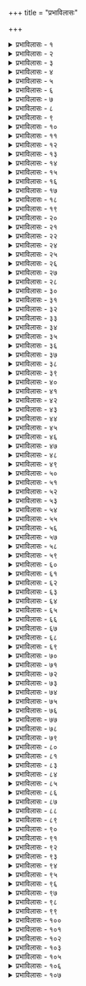 +++
title = "प्रभाविलासः"

+++


<details><summary>प्रभाविलासः - १</summary>

तत इत्यादि । अभिनिवेशः ; प्राप्तैश्वर्यभङ्गभीतिः । हृष्यन्तीति ।

सप्तसु व्यसनेषु ;

स्त्रीद्यूतमृगयामद्य वाक्पारुष्योग्रदण्डताः ।

अनुपायव्ययश्चेति राज्ञां व्यसनसप्तकम् ॥  
इत्युक्तलक्षणेषु । नानेति ; आर्जनरक्षणादिषु । तदुक्तम्-

" अर्थस्य साधने सिद्धावुत्कर्षे रक्षणे व्यये ।

नाशोपभोग आयासस्त्रासश्चिन्ता भ्रमो नृणाम् । 

स्तेयं हिंसानृतं दम्भः कामक्रोधौ स्मयो मदः । 

खेदो वैरमविश्वास एतानि व्यसनानि च । 

एते पञ्चदशानर्था अर्थमूला मता नृणाम् । 

तस्मादनर्थमर्थाख्यं श्रेयोऽर्थी दूरतस्त्यजेत् ॥ "

इति । एकदृक्; एकत्र दत्तदृष्टिः । एकनेत्र इति च व्यज्यते ॥ १ ॥
</details>

<details><summary>प्रभाविलासः - २</summary>

अवसादेति । अवसादः विपत्तिः । चरमसंभवः; कनीयान् ॥ २ ॥
</details>

<details><summary>प्रभाविलासः - ३</summary>

सांपरायिकम् ; व्यसनम् । आस्माकस्य ; अस्मत्संबन्धिनः ।

धारणाया इति । तल्लक्षणमाह शौनकः -

" शुभे ह्येकत्र विषये चेतसो यत्तु धारणम् । निश्चलत्वाच्च सा सद्भिर्धारणेत्यभिधीयते ॥”;

इति । सैव धारणा निरन्तरस्मृतिसंतानात्मिका योग उच्यते, " पौनःपुन्येन तत्रैव विषये सैव धारणा । ध्यानाख्यां लभते राजन् " इति स्मरणात् ।  
योगो ध्यानमिति पर्यायः । विजिग्ये यैरिति । यैः कामादिभिः कर्तृभिः स्वविजिताभिः स्त्रीभिः साधनभूताभिः इदं जगत्त्रयं विजिग्ये जितं, त एव सुभटाः स्त्रीभिर्विजिगीषिताः । अत्र “ इन्द्रियाणि पुरा जित्वा जितं त्रिभुवनं त्वया " इति मन्दोदरीवचनं व्यञ्जितम् ॥ ३ ॥
</details>

<details><summary>प्रभाविलासः - ४</summary>

अलीकवादिनम् ; असत्यवादिनम् । परपुरुषः; सर्वेश्वर इति व्यज्यते । अस्मद्वेहिनी ; मम भार्या । तितिक्षया क्षान्त्या । आत्म-  
विद्यया; आत्मज्ञानेन । दुरवधरम् ; दुर्निर्धरम् । उत्पश्यामि ; उत्प्रेक्षे ।  
कोशगृहात् ; धनगृहात् । मुमुक्षा; मोक्षेच्छा । दुरन्वयम् ; दुरित्युप-  
सर्गान्वयम् । सुसंगता; सु इत्युपसर्गसंगता । जीवितेश्वरी ; प्राणेश्वरी ।  
गृध्रा इति । प्रासः ; कुन्तः ॥ ४ ॥
</details>

<details><summary>प्रभाविलासः - ५</summary>

निवृत्तीति । पर्येति; परिक्रामति । प्रणिधी चरौ ॥ ५ ॥
</details>

<details><summary>प्रभाविलासः - ६</summary>

.  
श्वेतवायसो महोत्पात इति शाकुनाः । स्वलक्षणम् ; स्वरूपम् । छत्रैरिति । संवर्तः ; प्रलयः । उदन्वान्; समुद्रः ॥ ६ ॥
</details>

<details><summary>प्रभाविलासः - ७</summary>

सभयेति । उत्पातदर्शन विनाशस्मरणाभ्यां भयविषादौ । अमुष्मिन्निति । अमोहमविवेकं वेति ; " अरावणमरामं वा " इति समाधिः ॥ ७ ॥
</details>

<details><summary>प्रभाविलासः - ८</summary>

अयःशङ्कवः ; कालायसशल्यानि ।

मिश्रविष्कम्भः  
अथगर्भसंधेर्नवममङ्गमसंरब्धवचनात्मकमधिवलं निरूपयति

धन्याः खल्वित्यादि । तदुक्तम् ..." त्रोटकस्यान्यथाभावं ब्रुवतेऽधिवलं  
बुधाः " इति । अद्य खल्विति । औपवस्तम् ; उपवासः । अत्रोपवासेनास्पृश्य तोपगूहनप्रतीतेः मीलनं नामालंकारो व्यज्यते, " मीलनं वस्तुना यत्र वस्त्वन्तरनिगूहनम् " इति लक्षणात् । लास्येति । शृङ्गाररसोद्दीपननृत्तगीतादिसमाधिना स्तुतेर्भगवद्गुणानुभवविपरीतं कलयसीत्युक्तम् ॥ ८ ॥
</details>

<details><summary>प्रभाविलासः - ९</summary>

प्रत्यूढेति । प्रत्यूढोत्सेकाः ; निरस्तगर्वाः । अत एव नम्राः, ते ते प्रतिभटाश्च तेषां मकुटयः किरीटानि, तान्येव पादपीठी, तया सनाथं सहितम् । दुर्दान्ताः ; मत्ताः । रदनाः दन्ताः । प्रथमदुहितरम् ; प्रथमोत्पन्नाम् । लोकालोकः ; चक्रवालः । उपरोधः ; प्रतिबन्धः ॥ ९ ॥
</details>

<details><summary>प्रभाविलासः - १०</summary>

चलेति । घुरुघुरवः; सूक्ष्मघण्टाः । चण्डातकम् ; अर्धोरुकम् ॥ १० ॥
</details>

<details><summary>प्रभाविलासः - ११</summary>

टीका नास्ति  
असंस्तुताः ; अपरिचिताः । दीयन्तामिति । संधेः प्रत्यावृत्ति परिहाराय सत्यगिगमित्युक्तम् । वाक्सत्यतामात्रव्यावृत्तये अतुच्छमनसामित्युक्तिः । उभयत्र हेतुमाह अतुच्छात्मनामिति ॥ ११ ॥
</details>

<details><summary>प्रभाविलासः - १२</summary>

पारणा ; तृप्तिः । भ्रूभङ्गेष्विति । पृथग्विधेषु विकृतेषु । आयतन्ते ; अधीना भवन्ति ॥ १२ ॥
</details>

<details><summary>प्रभाविलासः - १३</summary>

क्रकचैरिति । अत्र दुर्योधनसमाधिः ॥ १३ ॥
</details>

<details><summary>प्रभाविलासः - १४</summary>

नाहमिति । विभूतिः; ऐश्वर्यम् ॥ १४ ॥
</details>

<details><summary>प्रभाविलासः - १५</summary>

निष्कामेति । जाडयस्तम्भयोरवस्थाभेदेन भेदः, 

“हर्षाद्रागाद्भयाद् दुःखाद् द्वेषादेर्विस्मयाद्रुषः । 

विक्षेपाच्च भवेत् स्तम्भोऽनुभावाज्जाड्यमुच्यते ॥”

इत्युक्तत्वात् ॥ १५ ॥
</details>

<details><summary>प्रभाविलासः - १६</summary>

दन्तानिति ; रावणसमाधिः ।दन्तान् कटकटाय्य च " इति .  
युक्तम् । व्यङ्गीकृत्येति; आञ्जनेयसमाधिः । धिगिति । करण्डम् ; दन्तादिनिर्मितं कर्पूरपूरकं वस्तु । कुटी ; क्षुद्रग्रहम् । उपसृष्टम् ; स्पृष्टम् । धिग्वादः ; धिगिति वचनम् ॥ १६ ॥
</details>

<details><summary>प्रभाविलासः - १७</summary>

गतजलेति । बहुलतरव्यसनाभिभवात्पूर्वमेव मोचनीयः पुरुषः । अतिक्रान्तकाले त्वयमारम्भो निरर्थक इत्याशयेनाह गतजलेति । अनभिसंहितकर्मादिना मनसो नैर्मल्येऽपि कर्मशक्तिमहिम्ना पुनर्दुरितधूसरितमेव मनो भवेदित्याशयेनाह गजयूथपेति । अनादिभोगवासनावशेन भोगनिवृत्तौ रुचिरप्यसंभावितेत्याशयेनाह – गगनतलेति । चिरं विविधविषयगुणाकृष्टचेतसः सर्वव्यावृत्त्यैकत्र नियमनं हासास्पदमित्याह – गणिकेति । कथं भविताः भोगमोक्षपरिभ्रष्टः स्यादित्यर्थः ॥ १७ ॥
</details>

<details><summary>प्रभाविलासः - १८</summary>

मोघेति । त्रिलोक्या वेला ; वर्णाश्रमादिमर्यादा, तस्या भेदे भङ्गे स्वरसरसिकः । विभ्रमः अन्यथाख्यातिः । ब्रह्मस्तम्बे चतुर्मुखे प्रसृतानांनारायणोपदिष्टानाम्, यो ब्रह्माणं विदधाति पूर्वं यो वै वेदांश्चप्रहिणोति तस्मै ” इतिश्रुतेः।निगमस्तोमानां वेदजालानामेव शाखानां विभङ्गक्रीडायां चण्डः  ॥ १८ ॥
</details>

<details><summary>प्रभाविलासः - १९</summary>

पुरेति । निराकृतं स्वपरयोः योधप्रतिरोधयोः भेदनिर्धारणं भेदनिर्णयः यत्र तत्र । रणे; युद्धे । शूर्पणखापतिहनने रावणसमाधिः । रदनयन्त्रितः ; दन्तखादितः । अपर्वणि; अपूर्णमासे । सुपर्वणां देवानाम्, अधिपतेः इन्द्रस्य । समक्षम् सोऽप्यकिंचित्कर इति भावः । अरुंतुदेति ग्रसनविशेषणम् । एवं च योजना द्रष्टव्या पुरा किल कृतयुगे निराकृतं स्वपरयोः इन्द्राहल्ययोः भेदनिर्धारणं यस्मिन् । अनेन सुखपारवश्योक्तिः । रणे संभोगे, " त्यजति युगलचिन्तामङ्गयोरन्तरात्मा” इत्युक्तत्वात् । मयेति सुपर्वणामधिपतेः समक्षमिति च मामुपास्स्व इत्यादिना तत्त्वज्ञानितया प्रसिद्धस्य शतक्रतोरनिष्टोदर्के पारदार्यकर्मणि प्रवृत्तेर्मोहकार्यतया मोहस्य प्राधान्येनेन्द्रस्य साक्षितया निर्देशः । चन्द्रमा  
इति मुखचन्द्रो लक्ष्यते तत्राप्यधरमेवौचित्यात् । अपर्वणीति ऋत्वादिविशेषानादरेण कालमात्रमुच्यते । मुनिवेषधारिणेन्द्रेणाहल्यां प्रति " ऋतुकालं प्रतीक्षन्ते नार्थिनः सुसमाहिते " इत्यभिधानात् । अरुंतुदेति गाढपीडनं लक्षितम् ॥ १९ ॥
</details>

<details><summary>प्रभाविलासः - २०</summary>

जरद्गवादीति । अत्र पूर्वयोजनायां मोहेन चन्द्रग्रहणस्याप्रामाणिकतयातिशयोक्त्यादावनन्तर्भावात् जरद्गवादिवाक्यवदनर्थकत्वम् । योजनायां शृङ्गारप्रधानत्वात् तन्निमज्जनं चेति विवेकः । जरद्भवपदेन

“जरद्गवः कम्बलपादुकाभ्यां द्वारि स्थितो गायति मद्रकाणि । 

तं ब्राह्मणी पृच्छति पुत्रकामा राजन् रुमायां लशुनस्य कोऽर्घः ॥ "

इति श्लोक उपात्तः । आदिपदेन “शङ्खः कदल्यां कदली च भेर्या भेर्यो महच्चाविरभूद्विमानम् " इति ग्राह्यम् । प्रजापतिपरिभुक्तपूर्वेति ;  
इदमत्र स्मारितम् -

“सृष्ट्वा पितृनुत्ससर्ज तनुं तामपि स प्रभुः ।

सा चोत्सृष्टाभवत्संध्या दिननक्तान्तरस्थिता ॥”

इति । क्षीयन्त इति । उत्तंसिताः; शिरोऽवतंसीकृताः । ब्रह्म वेदमातृकाः । कुलायः ; नीडः । प्रत्युद्व्रजत्पोतकाः ;

प्रत्युद्गच्छदर्भकाः ॥ २० ॥
</details>

<details><summary>प्रभाविलासः - २१</summary>

कादम्बन्तीति । कादम्बः कलहंसः । कादम्बा इवाचरन्ति । स्त्यानाः ; संहताः । स्त्यै ष्टयै शब्दसंघातयोः " इति धातुः । अत्र प्रत्ययद्योत्योपमाभेदः ॥ २१ ॥
</details>

<details><summary>प्रभाविलासः - २२</summary>

वश्यमिति । षड़िधम्; मौलादि । तदुक्तं सोमेश्वरेण -

“मौलं भृत्यं तथा मैत्रं तार्णमाटविकं बलम् ।

आमित्रमपरं षष्ठं सप्तमं नोपलभ्यते ॥ "

इति । शृङ्गारदेवः कामः । तदुक्तम् " शृङ्गारदेवतामाहुरपरे मकरध्वजम् " इति ॥ २२ ॥
</details>

<details><summary>प्रभाविलासः - २४</summary>

॥ २३ ॥  
अथ विवेकादीनां मोहादीनां च युद्धस्य साक्षादभिनेतुमनर्हतया तत् कथारूपेण कथयितुं नारदतुम्बुरुसंवादं प्रस्तोति सखे सुप्रभात मित्यादिना । तदुक्तं सरस्वतीविलासे-

“विरसोऽनुचितश्चेति सूच्यःस्याद्वस्तु विस्तरः”

इति । विरसो नाम प्रधानरसपोषको विभावशून्यःकथासंघटनमात्रप्रयोजनो विष्कम्भादिरुच्यते । अनुचितो नाम रङ्गप्रयोगानर्हयुद्धवधबन्धादिकमुच्यते । तथा चोक्तम्

“युद्धाध्ववधबन्धांश्च राज्यदेशादिविप्लवान् ।

 संरोधं सुरतं स्नानं भोजनं चानुलेपनम् । 

अम्बरग्रहणादीनि प्रत्यक्षाणि न निर्दिशेत् । 

एतान्युद्वेगकारित्वात्प्रयोगानुचितानि यत् ॥ "  
इति । इदमिति । क्षमाभृति; गिरौ पुरुषे च । तमः अन्धकारम्, अज्ञानं च । त्रयीमयमिति ; " वेदैरशून्य स्त्रिभिरेति सूर्यः सैषा त्रय्येव विद्या तपति" इति श्रुतिरभिप्रेता ॥ २४ ॥
</details>

<details><summary>प्रभाविलासः - २५</summary>

प्राचीनेति । उदीरिता; उत्थिता । पर्यायः प्रकारः । " पर्यायः क्रम निर्माणप्रकारावसरेष्वपि । एकार्थवाचिशब्दे च " इति निघण्टुः ।  
व्योमैवारण्यं तत्र तमालवीथीवत् मलिनाम् । तमीम्; अन्धकारम् । उन्मूलयन्तः ; नाशयन्तः ॥ २५ ॥
</details>

<details><summary>प्रभाविलासः - २६</summary>

दिवीति । दृष्टिरोधे ; दर्शननिरोधे, ज्ञाननिरोधे च । मुकुलितनिखिलाशामण्डलम् ; अप्रकाशितसकलदिङ्मण्डलम् ; अन्यत्र निखिले निरस्तखिले परिपूर्णे ईश्वरे मुकुलिताभिलाषमण्डलम् । तमिस्राकश्मलम् ; कश्मलसदृशतमिस्रां तमिस्रासदृशकश्मलं च । करौघैः ; किरणौघैः, तेजोविशेषैश्च । अंशुमाली; सूर्यः, ज्ञानी च । मलिनम् ; नीलं, पापं च ॥ २६ ॥
</details>

<details><summary>प्रभाविलासः - २७</summary>

अनोकहः ; वृक्षः । द्वेधेति । आसीदतोः ; प्राप्तवतोः । वैलक्षण्यस्य भेदस्य निरूपणमेव प्रहरणं यस्य स तथोक्तः । प्रमैव कङ्कटं कवचं यस्य सः ॥ २७ ॥
</details>

<details><summary>प्रभाविलासः - २८</summary>

विद्येति । विद्याभेदाः; दहरवैश्वानरादयः । व्यक्तोल्लासेन स्फुटमनः प्रसादेन द्विजपरिबृढेन व्यासेन व्याप्ताभिः विस्तृताभिः व्यस्ताभिः । यथोक्तम्——

" ततोऽत्र मत्सुतो व्यासस्त्वष्टाविंशतिमे युगे ।

वेदमेकं चतुष्पादं चतुर्धा व्यभजद्विभुः ॥ "

इति । अन्यत्र द्विजपरिवृढैः पक्षिश्रेष्ठैः व्याप्तानि शाखाशतानि येषां ते प्रतिभयं भीतिं जयतीति तथोक्तः, तस्य ॥ २८ ॥
</details>

<details><summary>प्रभाविलासः - ३०</summary>

॥ २९ ॥  
पणवेति । पणवादयो वाद्यभेदाः ॥ ३० ॥
</details>

<details><summary>प्रभाविलासः - ३१</summary>

नीरन्ध्रमिति । शताङ्गैः; रथैः । जाघट्यन्ते ; घटिताः क्रियन्ते ।कल्पः ; प्रलयः । घोटकानाम् ; तुरगाणाम् । रटितानि शब्दाः । त्रुट्यतीव; स्फुटतीव । पत्तयः ; भटाः । प्रतिगतिषु ; अभिमुखगमनेषु ।

 प्रत्युड्डीयन्ते ; प्रत्युत्थिता भवन्ति ॥ ३१ ॥
</details>

<details><summary>प्रभाविलासः - ३२</summary>

सूचिभेद्येति । सूचिभेद्यतिमिरोपलम्भने सान्द्रतमः प्रापके ।

। ; मेघमेदुरे; मेघवत् मेदुरे । रणखलापवाहिनी; रणे खलानपवाहयति नाशयतीति तथा । वाहिनी ; सेना । कलकलं यथा तथा श्रूयते । यद्वा कलकलं कर्तृ श्रूयते । वाहिनी महीयसीति वाक्यभेदेन योजना ॥ ३२ ॥
</details>

<details><summary>प्रभाविलासः - ३३</summary>

क्षतजेति । क्षतजं रुधिरमेव मधु मद्यम् । उत्तम्भिताभ्रैः उत्क्षिप्तमेघैः ध्वजपटैः पुनरुक्ता स्वर्धुनी आकाशगङ्गा यैस्तैः । अनीकैः; सैन्यैः । पलभुजः; मांसभुजः राक्षसाः । जायन्नन्दथूनाम् ; उद्बुध्यमानानन्दानाम् । वधूनाम् स्त्रीणाम् । पृथुकरटिकरोटीकर्परैः ; विशालगजशिरोऽस्थिकपालैः । अत्र वीररसो व्यङ्ग्यः ॥ ३३ ॥
</details>

<details><summary>प्रभाविलासः - ३४</summary>

पत्तीनिति । उद्यद्विपत्तीन; प्राप्तव्यसनानित्यर्थः । चटचटेति

तुकारशब्दः ॥ ३४ ॥
</details>

<details><summary>प्रभाविलासः - ३५</summary>

एतस्येति । संभृतविवेकविमोहभूम्नः ; संपादितविवेक विमोह-  
विभवस्य । प्रायेण; बाहुल्येन । विकल्पितया; विवेके विमोहे वेति विकल्पवत्त्या । स्ववृत्त्या ; स्वस्थित्या ॥ ३५ ॥
</details>

<details><summary>प्रभाविलासः - ३६</summary>

डिम्भः; शिशुः ॥ ३६ ॥
</details>

<details><summary>प्रभाविलासः - ३७</summary>

ससंतोषम् ; संतोषेण सहितं यथा तथा । एवम् ; वक्ष्यमाण-

प्रकारेण ॥ ३७ ॥
</details>

<details><summary>प्रभाविलासः - ३८</summary>

अभिलाषेति । दुर्जयत्वव्यञ्जनार्थम् एकलव्य इवेत्युक्तम् ॥ ३८ ॥
</details>

<details><summary>प्रभाविलासः - ३९</summary>

दुरध्वेति । विरुद्धमतिः; विपरीतज्ञानम्, तदेव शस्त्रिका, तया विषमं यथा तथा दत्तया मूर्च्छया दशया लुठन्तः प्रतिभटा यस्य सः ॥ ३९ ॥
</details>

<details><summary>प्रभाविलासः - ४०</summary>

द्रविणेति । अविभज्य ; ग्राह्यगुणदोषविचारमन्तरेण । लब्धम् ; आर्जितम् । कुसीदम्; वृद्धिः ; तस्य कुहनाम्; मध्याह्नवारमासादिना वृद्धिबहुत्वपरिभाषाम् ॥ ४० ॥
</details>

<details><summary>प्रभाविलासः - ४१</summary>

दोषा; रात्रिः । सैषेति । पञ्चेन्द्रियगोचरोपाधिना पञ्चमुख-

त्वम् ॥ ४१ ॥
</details>

<details><summary>प्रभाविलासः - ४२</summary>

प्रशस्तिमिति । प्रशमसुखम् ; शान्तरसानुभवः । उदन्या ; विषयाभिलाषः । क्षीरोदनलाभात्कणस्त्यज्यते ' इति न्यायेनामृतरसलाभे केवलजलपानं न रोचत इति निःसारत्वादिति वक्तुं संपदां सरित्त्वरूपणम् । अमित्रैरुपक्षेपेण भञ्जनेन क्षणे क्षणमात्रे विगलन्त्याः पलायमानायाः आत्मीयपृतनायाः दृढामर्देन अधिकसंमर्देन त्रस्यतां द्रविडभटानां जङ्घाजवं विभ्रतीति तथोक्ताः । अनेन संपदामाशुतरविनाशित्वमुक्तम् ॥ ४२ ॥
</details>

<details><summary>प्रभाविलासः - ४३</summary>

प्रशमितेति । अनघनीतिसिद्धम् ; निर्दोषन्यायार्जितम् । दत्तभुक्तफलमिति ; अनेन  
“अग्निहोत्रफला वेदाः शीलवृत्तफलं श्रुतम् । 

 रतिपुत्रफला नारी दत्तभुक्तफलं धनम् ॥”

इति व्यञ्जितम् ॥ ४३ ॥
</details>

<details><summary>प्रभाविलासः - ४४</summary>

ब्रह्मेति । " स एकः प्रजापतेरानन्दः " इत्यादिना सर्वातिशायित्वं व्यञ्जयितुं ब्रह्मेत्युक्तिः । नागः ; गजः ॥ ४४ ॥
</details>

<details><summary>प्रभाविलासः - ४५</summary>

नलेति । दमयन्तीवियोगादिकमभिप्रेत्य नलग्रहणम् । बहुवित्तव्ययायासचिरकालक्लेश कृतफलभोगसमये क्षणमात्रेणागस्त्यशापेन भोगभङ्गमभि प्रेत्य नहुषपदोपादानम् । मुखपदेनेन्द्रादयः । स हि ब्रह्महत्याहल्या स्वैरादिषु बहुविपदमन्वभूत् । मधुकैटभ सोमका दिभिर्वेदापहारादिपीडामभिप्रेत्य नलिनभवग्रहणम् । तत्रापि पूर्वपूर्वचतुर्मुखनाश एवोत्तरोत्तर चतुर्मुखोत्पत्तिरिति बहुवचनोपादानम् । क्वचिदिति ;

नातिस्नेहः प्रसङ्गो वा कर्तव्यः कापि केनचित् । कुर्वन् विन्देत संतापं कपोत इव दीनधीः ॥

इति स्मारितम् ॥ ४५ ॥
</details>

<details><summary>प्रभाविलासः - ४६</summary>

अपैतीति । पुरुषायुषम्; शतमायुः,“शतायुः पुरुषः " इतिश्रुतेः । 

तृणाति सत्ताक्षणेऽपि पतनभीत्यनुवृत्तिर्दर्शिता । संक्षीयते ;

जनैरिति शेषः ॥ ४६ ॥
</details>

<details><summary>प्रभाविलासः - ४७</summary>

नैराश्यमेवेति ; " आशा हि परमं दुःखं नैराश्यं परमं सुखम्” इति स्मारितम् । उत्तालेति । उत्तालद्विपकर्णतालवत् तरलेन प्रस्थानेन,  
गतागताभ्यामित्यर्थः ; दुःस्थासिकया दुष्प्रतिष्ठया जातेन नित्यातङ्केन तरङ्गितम् । प्रत्यूढापत्; निरस्तविपत् ॥ ४७ ॥
</details>

<details><summary>प्रभाविलासः - ४८</summary>

मुग्धेति । मौग्ध्यादयो नायिकावस्थाभेदाः । तल्लक्षणमुक्तम्-

" उदयद्यौवना मुग्धा लज्जाविजितमन्मथा । 

लज्जामन्मथमध्यस्था मध्यमोदितयौवना । 

स्मरमन्दीकृतव्रीडा प्रौढा संपूर्णयौवना ॥ "

इति । महितेति । मधुः वसन्तः । परभृतवन्दिमानिति कामशास्त्र  
प्रसिध्योक्तम्," परिजनपदे भृङ्गश्रेणी पिकाः पटुवन्दिनः" इत्युक्तत्वात् ॥ ४८ ॥
</details>

<details><summary>प्रभाविलासः - ४९</summary>

काचिदिति । पद्मिन्यादयो जातिविशेषाः । तल्लक्षणं रतिरहस्ये-

“पद्मिनी पद्मगन्धा च मधुगन्धा च चित्रिणी ।

शङ्खिनी क्षारगन्धा च निम्बगन्धा च हस्तिनी ॥ "  
इति । " कमलमुकुलमृद्वी" इत्यादिना विशेषेण तासां लक्षणमुक्तम् । विस्तरभयान्न लिख्यते ॥ ४९ ॥
</details>

<details><summary>प्रभाविलासः - ५०</summary>

ऋतुस्नातेति । मदक्षीवा मद्यपानोन्मत्ता । क्रुद्धप्रसदनवती ; प्रणयकलहानन्तरं प्रसन्ना । भिन्नघटिता; वियोगानन्तरं संगता । इदं पूर्वा ; नूतनसंभोगा । एवंविधयुवतिपदेन एकदिनज्वरिता, एकमासप्रसूता, षण्मासगर्भा उक्ताः । एवमृतुस्नातादीनामुपादानं समरतेन सुखप्रदत्वज्ञापनार्थम् । तदुक्तं कामशास्त्रे -

“अध्वक्लान्ततनुर्नवज्वरवती नृत्तश्लथाङ्गी तथा

मासैकप्रसवा ददाति सुरते षण्मासगर्भा सुखम् । 

विख्याता विरहय्य संगमविधौ क्रुद्धप्रसन्ना ऋतु-

स्नाता नूतनसंगमे मधुमदे रागास्पदं योषिताम् ॥      

इति ॥ ५० ॥
</details>

<details><summary>प्रभाविलासः - ५१</summary>

स्वायत्तेति । जरठेति पञ्चपञ्चाशदधिकवत्सरा गृह्यते । तदुक्तम्-

बाला स्यात् षोडशाब्दा तदुपरि युवतिर्विशतेर्यावदुर्ध्वं

प्रौढा स्यात्पञ्चपञ्चाशदवधि परतो वृद्धतामेति नारी । " इति ।

 अपिपदेन जरठाया अगम्यत्वं स्फोर्यते । तदुक्तं रतिरहस्ये -

“निदाघशरदोर्बाला योग्या विषयिणां भवेत् ।

हेमन्ते तरुणी योग्या. प्रौढा वर्षावसन्तयोः ।

सततं सेव्यमानापि बाला वर्धयते बलम् ।

क्षयं नयत्ययोग्या स्त्री वृद्धा तु कुरुते ज्वरम् ॥ "

इति । जैत्रम् ; जयशीलम् ॥ ५१ ॥
</details>

<details><summary>प्रभाविलासः - ५२</summary>

विवेकेत्याद्यर्धमेकं पदम् । विमुक्तिपुरस्य परमपदस्य वर्तन्याः एकपद्या मार्गस्य विपरिवर्तिनीतौ विपर्यासन्यायें स्थितः ॥ ५२ ॥
</details>

<details><summary>प्रभाविलासः - ५३</summary>

स्वभर्तव्यमिति ।

“वृद्धौ च मातापितरौ साध्वी भार्या सुतः शिशुः । 

अप्यकार्यशतं कृत्वा भर्तव्या मनुरब्रवीत् ॥”

इति वचनेन स्वभर्तव्यमित्युक्तम् ॥ ५३ ॥
</details>

<details><summary>प्रभाविलासः - ५४</summary>

मधुसमयेति । मधुसमये अवरोधानां स्त्रीणां वदनासवेन गण्डूषमद्येन दोहलिनां दोहलवताम् । वदनासववकुलशब्दावुपलक्षकौ । तदुक्तं वृक्षरक्षामणौ-

“प्रमदावदनामोदिमदिरासवसेकतः ।

मुकुलाकुलतां याति वकुलोऽलिकुलप्रियः ॥      

संभावितो नखपदैर्विदग्धवनिताजनैः ।

धत्ते सद्यः प्रसूनानि रागिताग्रेण पाटलः ॥”  
“मञ्जुमञ्जीरशिञ्जानतरुणीचरणाहतेः । 

आशुव्याकोचपुष्पश्रीरशोकः शोभते सदा ॥       

आवेदितमनोभावैराराधितमनोभवैः ।

विलासलास्यरसिकैराद्रितो लोचनाञ्चलैः । 

सानुरागरसोल्लासैर्मन्दाक्षमसृणीकृतैः ।

हासैश्च हरिणाक्षीणां धत्ते पुष्पाणि चम्पकः । 

तरुण्या मण्डलीभूतसमुन्नतपयोधरम् । 

आलिङ्गितः कुरवको धत्ते कोरकित श्रियम् ।

अङ्गनाजनसंगीतरागामृत निषेवणैः ।

प्रियालाः प्रियतां यान्ति पुष्पैः पुलकिता इव ॥”

इति । एवमुद्वेगाख्यं गर्भसंघेरङ्गमुक्तम्, बाणोत्पादनेन भयनिमित्तकथनात् । 

तल्लक्षणं तु — " भीरुद्वेगो नृपादिजा “ इति ॥ ५४ ॥
</details>

<details><summary>प्रभाविलासः - ५५</summary>

प्रस्तावकम् ; जनकम् । मदनं मत्स्यग्राहिजालिकतया निरूप-  
यति जगदिति । ललितचापलेखा; वंशादिसूक्ष्मशलाका, तस्याः धरः । सकलजन्तुचिन्ताभटः ; मनोभवः । चापले जगत् क्षिपति ; चापलयुक्तं करोति । किंच अपथि वाहयन्; अमार्गे प्रवर्तयितुम् । युगलदेहयन्त्रद्वयम् ; स्त्रीपुंसलक्षणयुगलयन्त्रद्वयम् । युनक्ति ; योजयति । योजयित्वा किमकरोदित्यत आह-द्विगर्भेति । द्विगर्भ बडिशामिषस्य अर्धनारीरूपमत्स्यबन्धनस्य ग्रसनवेधतः बाधते । कामो जगत् विषयचपलं कृत्वा अमार्गे प्रवर्त्य स्त्रीपुंसरूपेण योजयन् अर्धनारीदर्शनेन वञ्चयतीत्यर्थः । लोके जालिकोsपि प्रथममन्नादिप्रक्षेपेण मत्स्यजालं चपलं कृत्वा अन्यत्र नीत्वा योजयन् वक्रसूचीद्वय निर्मितं बडिशं सामिषं कृत्वा आविध्य बाधते । तद्वत् ॥ ५५ ॥
</details>

<details><summary>प्रभाविलासः - ५६</summary>

रथेति । महिलारत्नसमूहनेन ; नारीश्रेष्ठसंनिवेशविशेषेण । सिद्धैः रथवारणवाजिभिः ; रथगजतुरगादिभिः । प्रसिद्धं च चित्रपटादिषु नवनारीकुञ्जरादिकम् । अपदानम् ; कर्म वृत्तम् ॥ ५६ ॥
</details>

<details><summary>प्रभाविलासः - ५७</summary>

अङकुरदिति । स्मितलक्षणमुक्तम्-

--

ईषद्विकसितैर्गण्डैः कटाक्षैः सौष्ठवान्वितैः ।

अलक्षितद्विजं धीरमुत्तमानां स्मितं भवेत् ॥ "

इति । अकेवलक्षणमिति ; भ्रूभङ्गपदसमभिव्याहारेण कान्ताख्यदृष्टिविशेष उक्तः । तल्लक्षणं तु-

" आपिबन्तीव दृश्यं या सविकासातिनिर्मला ।

सभ्रूक्षेपकटाक्षा सा कान्ता मन्मथवर्धनी॥”  
इति । अवञ्चितादरः ; अतिशयितादरः । अत्रादरपदसमभिव्याहारेण समीक्षत इति स्निग्धाख्या दृष्टिरुक्ता ।

" विकासि स्निग्धमधुरा चतुरे बिभ्रती भ्रुवौ ।

कटाक्षिणी साभिलाषा दृष्टिः स्निग्धाभिधीयते ॥ "

इति लक्षणात् । अत्र सुभट इति वीररसो व्यज्यते । तस्य गुणतया शृङ्गाररस इत्युभयोः संकरः ॥ ५७ ॥
</details>

<details><summary>प्रभाविलासः - ५८</summary>

भोगेष्विति । भोगेषु ; प्राप्तेषु । कन्दलीनाम् ; क्षुद्रकन्दलीनाम् । कन्देषु मूलेषु । राजरम्भाणां स्तम्भेषु च क इव सारं लभेत । इयंचाक्षेपिकी ध्रुवा,”प्रसङ्गमध्येऽन्यार्थस्याक्षेपादाक्षेपिकी ध्रुवा" इति लक्षणात् ॥ ५८ ॥
</details>

<details><summary>प्रभाविलासः - ५९</summary>

अदभ्रेति । अदभ्रजघनस्तनं प्रभृति येषां तानि च तानि मांसविस्फूर्जितानि दुर्भासानि तेषु प्रसक्तविकटव्रणानि अस्थिपर्यन्तलग्नपिटकानि । प्रतिपदः ज्ञप्तेः अज्ञया प्रज्ञया विवेकशून्यया त्रिगुणवीचिमति संसारसागरे गरलवीचिकाः स्त्रियः चिन्तयन् भोग्यतयानुसन्दधानः असभ्यपरिपाटिकां सभ्यानर्हवचनपरिपार्टी पठति ॥ ५९ ॥
</details>

<details><summary>प्रभाविलासः - ६०</summary>

अपहस्तयितुकामः; अपवाहयितुमिच्छन् । स्वमित्रमिति । उपधा; धर्मार्थकामैः राज्ञामात्यानां परीक्षणम् । धर्मार्थकामभयोपन्यासेनाशयान्वेषणमिति यावत् । " उपधा धर्माद्यैर्यत्परीक्षणम्" इति निघण्टुः । हेतुत्रैविध्यादुपधात्रैविध्यम् । यथाह कौटिल्यः" उपधिभिः शौचाशौचपरिज्ञानममात्यानाम् " इति । उपधात्रयेण प्रथिता शुद्धिर्यस्य तत् । लोभात्मकं स्वमित्रमित्यन्वयः ॥ ६० ॥
</details>

<details><summary>प्रभाविलासः - ६१</summary>

शृङ्गारोऽपि शृङ्गाररसोऽपि । निः संबोधमिति । निः संबोधम् ; मूर्छितम् । क्षिप्रक्षोभिते चक्रवालशिखरिप्राकारे; पृथ्वीवेष्टनात् प्राकारत्वम् । रिङ्खया स्खलनेन रटन्ति स्वनन्ति यानि शृङ्गाणि तेप्वाघातनिरोधेन पिण्डितः संघीभूतः, अत एव पटुः । शृङ्गारभङ्गारवः ॥ ६१ ॥
</details>

<details><summary>प्रभाविलासः - ६२</summary>

ब्रह्मेति । मानुषदेहापेक्षया किंचित्सारवत्ताप्रतीतावपि सप्तधातुमयत्वमविशिष्टमिति भावः ॥ ६२ ॥
</details>

<details><summary>प्रभाविलासः - ६३</summary>

वर्मेति । धातवः मांसादयः । त्रिविधमलम् ; नासिकानेत्रश्रोत्रमलम् । योनियुग्मम् ; गुह्यद्वयम् । भक्ष्यभोज्य लेह्यचूप्यभेदेन चातुर्विध्यम् । स्थिरम्; अन्नादि । चरम् ; कुक्कुटादि । भक्ष्याभक्ष्य विचारशून्यत्वाय सामान्य निर्देशः ॥ ६३ ॥
</details>

<details><summary>प्रभाविलासः - ६४</summary>

गर्हणीयेति । अत्र

" मांसासृक्पूयविण्मूत्रस्नायुमज्जास्थिसंहतौ ।

देहे चेत्प्रीतिमान्मूढो भविता नरकेऽपि सः ॥

इति स्मारितम् ॥ ६४ ॥
</details>

<details><summary>प्रभाविलासः - ६५</summary>

परिचरतीति । " दैवमेव परं मन्ये पौरुषं तु निरर्थकम् " इति स्मारितम् ॥ ६५ ॥
</details>

<details><summary>प्रभाविलासः - ६६</summary>

संभोगेति । निरयभयकथाभङ्गसङ्गी; परलोकनास्तिक्येन नरकभयमपह्नुवान इत्यर्थः । परपुरुषः ; इतरजनः, पुरुषोत्तमश्च ॥ ६६ ॥
</details>

<details><summary>प्रभाविलासः - ६७</summary>

क्षुदिति । क्षुत्पदेन जाठराग्निरुच्यते । तस्या इन्धनं काष्ठनिचयभूतो वसुंधराधरधुरंधरः हिमवान् यस्य सः तथोक्तः । अनेन क्षुत्कालकोपवशात् सर्वे ग्रसितुं मतिरुत्पद्यते इत्युक्तम् । अत्र कुम्भकर्णभीमसेनगरुत्मन्तो निदर्शनम् । तृषेति । तृनिमित्तकोपवशात् सागरचूषणमपीषत्करमिति भावः ।

अत्र कुम्भयोनिरुदाहरणम् । हठेति । हाटकाचलः ; मेरुः । कोपवशेनासंहार्यमपि संहरतीति भावः । वज्रपाणिरुदाहरणम् ॥ ६७ ॥
</details>

<details><summary>प्रभाविलासः - ६८</summary>

अपीति । तनूनपात्; अग्निः ॥ ६८ ॥
</details>

<details><summary>प्रभाविलासः - ६९</summary>

जिघांसेति । जिघांसा जाया यस्य स जिघांसाजानिः ॥ ६९ ॥
</details>

<details><summary>प्रभाविलासः - ७०</summary>

करेति । इतरदपि ; मुद्गरादिकमपि ॥ ७० ॥
</details>

<details><summary>प्रभाविलासः - ७१</summary>

रुन्धान इति । प्रथनम् ; प्रसिद्धिम् । सुरपथरथिनाम् ; आकाशमार्गरथिकानाम् । शुष्मणः सारथीनाम् ; वायूनाम् । स्कन्धभेदान्; वायुमार्गानित्यर्थः । अट्टहास इति ; अतिहसितमुच्यते,

" संरब्धं साश्रुनेत्रं च विसृष्टस्वनमुद्धतम् ।

करोपगूढपार्श्वे च तच्चातिहसितं भवेत् ॥ "

इति लक्षणात् ॥ ७१ ॥
</details>

<details><summary>प्रभाविलासः - ७२</summary>

कुलेति । क्ष्वेलसंघातवत् गरलराशिवत् घोराः ॥ ७२ ॥
</details>

<details><summary>प्रभाविलासः - ७३</summary>

अपीति । दिधक्षतः ; दग्धुमिच्छतः ॥ ७३ ॥
</details>

<details><summary>प्रभाविलासः - ७४</summary>

अयमिति । समतिघः ; सविघ्नः ॥ ७४ ॥
</details>

<details><summary>प्रभाविलासः - ७५</summary>

अपरावर्तीति । हासः ; हसितम् । तल्लक्षणं तु,

" प्रफुल्लनयनं यत्तु गण्डैर्विकसितैरपि ।

किंचिल्लक्षितदन्तं च हसितं तद्विधीयते ॥ "

इति । सुभटानाम् ; रामादीनाम् । तदुक्तम् – “ परावर्तत वेगेन किंचित् त्वरितविक्रमः" इति । अतिसंकटविषय इति त्वरितविक्रम इति पदं विवृतम् । अस्य श्लोकस्योक्तिप्रत्युक्तिरूपतया वाकोवाक्यमलंकारः, " उक्तिप्रत्युक्तिमद्वाक्यं वाकोवाक्यमुदाहृतम् " इति लक्षणात् ॥ ७५ ॥
</details>

<details><summary>प्रभाविलासः - ७६</summary>

यस्येति । क्रूराश्च ता उद्धताश्चेति समासः । अवैधहिंसनम् ; व्यर्थहिंसा । उड्डामरम् ; उच्छृङ्खलम् । लडहः ; शब्दः 

॥ ७६ ॥
</details>

<details><summary>प्रभाविलासः - ७७</summary>

गुर्विति । शिवेन स्वपितुश्चतुर्मुखस्य शिरः क्रोधेन छिन्नम् । मुखपदेन जामदग्न्यादयः । तेन हि मातुः शिरश्छिन्नम् ॥ ७७ ॥
</details>

<details><summary>प्रभाविलासः - ७८</summary>

विबुधेति । ऐरावणः करटीति ; गोबलीवर्दन्यायोऽभिप्रेतः । करटम् ;  
गण्डस्थलम् । पीडाभिसंधिः पीडयामीति तात्पर्यवान् । क्षमाभृति; पर्वते ॥ ७८ ॥
</details>

<details><summary>प्रभाविलासः - ७९</summary>

न शाप इति । अभिचरणम् ; मारणकर्म ॥ ७९ ॥
</details>

<details><summary>प्रभाविलासः - ८०</summary>

अहार्येण; हर्तुमशक्येन । असंहार्येण; संहर्तुमशक्येन ॥ ८० ॥
</details>

<details><summary>प्रभाविलासः - ८१</summary>

मदनेति । कुम्भकर्णेन्द्रजित्प्रहस्तादिवधे रावणसमाधिः ॥ ८१ ॥
</details>

<details><summary>प्रभाविलासः - ८३</summary>

॥ ८२ ॥

 पुनः पुनर्विजिगीषेति " द्वाविमौ पुरुषौ ” इत्युक्तमूर्खता व्यञ्जिता । हते भीष्मे इत्यादीति ;

" हते भीष्मे हते द्रोणे कर्णे च निधनं गते ।

आशा बलवती राजन् शल्यो जेष्यति पाण्डवान् ॥ "

इति प्रतीकशेषः ॥ ८३ ॥
</details>

<details><summary>प्रभाविलासः - ८४</summary>

अवधीरयितेति । सुभगं शोभनं भावयतीति सुभगंभावुकः ॥ ८४ ॥
</details>

<details><summary>प्रभाविलासः - ८५</summary>

दर्पस्येति । डिम्भक्षोभकेण डम्बरेण गर्जितेन " आडम्बरस्तूर्यरवे गजेन्द्राणां च गर्जिते " इत्यमरः । स्थपुटितः आरम्भो येषां तैः ।  
रङ्कौ ; कृष्णसारे । क्रीडाखण्डितण्डवारणानां घटातन्त्रे समूहपरिच्छदे " तन्त्रं प्रधाने सिद्धान्ते तन्तुवाये परिच्छदे " इत्यमरः । स्वतन्त्रा श्रीः यस्य तस्य ॥ ८५ ॥
</details>

<details><summary>प्रभाविलासः - ८६</summary>

अभिजनेति । दाक्ष्यम्; सामर्थ्यम् । आदिपदेन वितरणादिकमुच्यते । उपधिभिः; व्यावर्तकैः । उत्पतन्त्या; उत्तिष्ठन्त्या । अधिकदृष्ट्या ' मत्तोऽयमधिकः' इति ज्ञानेन ॥ ८६ ॥
</details>

<details><summary>प्रभाविलासः - ८७</summary>

का चेति । द्यति ; खण्डयति ॥ ८७ ॥
</details>

<details><summary>प्रभाविलासः - ८८</summary>

आत्यन्तिकीमिति । उपशान्तवैरा इति ; " मरणान्तानि वैराणि 'इति स्मारितम् ॥ ८८ ॥
</details>

<details><summary>प्रभाविलासः - ८९</summary>

इतरेतरेति । पुनरुच्यमानाः पश्चादुच्यमानाः मधुकैटभादयः येभ्यस्ते । मधुकैटभादिभ्यो ऽप्यधिकबला इत्यर्थः । विलगन्; संसृजन् ॥ ८९ ॥
</details>

<details><summary>प्रभाविलासः - ९०</summary>

अतिबलेनेति । राघवशत्रुः ; रावणः ॥ ९० ॥
</details>

<details><summary>प्रभाविलासः - ९१</summary>

मर्यादेति । मर्यादां श्रुतिस्मृत्युदीरिताम् अतीतो वाद एव द्विरदः गजः, तस्य मृगपतिः सिंहः । वीरुत्; लता । अवश्यायः ; नीहारः ॥ ९१ ॥
</details>

<details><summary>प्रभाविलासः - ९२</summary>

निरुद्धेति । निगमजातनिष्पादितप्रतिश्रुतिः; वेदसमूह निर्वर्तितप्रतिध्वनिः । कर्णेजपः ; सूचकः ॥ ९२ ॥
</details>

<details><summary>प्रभाविलासः - ९३</summary>

दुराशेति । मनीषा ; सुमतिः ॥ ९३ ॥
</details>

<details><summary>प्रभाविलासः - ९४</summary>

प्रत्यासन्नेति । प्रत्यासन्नं प्रतिभटम् ; समीपस्थितं शत्रुम् । प्रत्युदेता; प्रत्युद्गन्ता । 

स्वपर नियतिम् ; स्वायत्तभाग्याम् ॥ ९४ ॥
</details>

<details><summary>प्रभाविलासः - ९५</summary>

उद्भटेति । कबन्धः; कृत्तशीर्षदेहः । भारुण्डाः ; गृध्रादिशकुनाः । तेषां तुण्डैः चञ्चुभिः हृतानि मुण्डानि छिन्नार्धशीर्षाणि यस्मिंस्तथोक्तम् ।  
मण्डलम् ; वर्तुलाकारम् । दण्डेशः ; राजा ॥ ९५ ॥
</details>

<details><summary>प्रभाविलासः - ९६</summary>

पातालेति । उत्कीला; उत्क्षिप्त संधिबन्धा भूमिर्येन सः । द्युतिगणः; शुक्रादिः ॥ ९६॥
</details>

<details><summary>प्रभाविलासः - ९७</summary>

अप्रत्यूढचर इति । अमत्यूढचरः ; अप्रतिहतगतिः । स्यदः ;  
वेगः । अद्य ; इदानीम् । विवेकेश्वरे प्रत्यवरुद्धवैरिसमरोत्सेके ; निरस्तरिपुयुद्धगर्वे सति । स्वः स्थैः; स्वर्गस्थैः । प्रत्ययितव्यैः ; ज्ञापयितव्यैः । दोषैर्मलिनायाः स्वर्वासदुर्वासनायाः मूलच्छेदेन विलीयमानः महिमा यस्य सः, तथोक्तः सन् । मोघः ; व्यर्थः ॥ ९७ ॥
</details>

<details><summary>प्रभाविलासः - ९८</summary>

विवेकेति । अशनिः ; दम्भोलिः ॥ ९८ ॥
</details>

<details><summary>प्रभाविलासः - ९९</summary>

जागतति । अद्भुतं जागर्ति; वक्ष्यमाणमित्यर्थः । स्कन्धैः ; गुणैः । मुनिगणप्रद्विष्टानां दैत्यानां प्रियः । धिक्कष्टश्रुतिघट्टितश्रुतिः ;  
धिक्कष्टमिति मोहप्रयुक्तया श्रुत्या शब्देन ताडितकर्णः । उद्भटं यथा तथा पुनर्युध्यते । तस्मादद्भुतं जागर्तीति सिंहावलोकनम् ॥ ९९ ॥
</details>

<details><summary>प्रभाविलासः - १००</summary>

जितमिति । कार्तयुगैः; कृतयुगुसंबन्धिभिः ॥ १०० ॥
</details>

<details><summary>प्रभाविलासः - १०१</summary>

भवतु सब्रह्मता; एतदवधि मोहवशेन ब्रह्म नास्तीति ज्ञानादब्रह्मता ।  
इदानीं मोहविध्वंसने ब्रह्मज्ञानं निष्पन्नमिति सब्रह्मता । अनेन मोहविजयेन पुरुषमोचनरूपबीजस्य पुनर्योजनात् आक्षेपो नाम गर्भसंधेर्द्वादशमङ्गमुक्तम् “आक्षेपो बीजयोजनम्" इति लक्षणात् । निखिलेति । स्थेयात्; विवापद निर्णेतुः ॥ १०१ ॥
</details>

<details><summary>प्रभाविलासः - १०२</summary>

दिनकर इति । दृष्टशक्तिः ; प्रत्यक्षसामर्थ्य इत्यर्थः ॥ १०२ ॥
</details>

<details><summary>प्रभाविलासः - १०३</summary>

अथ विषादनिमित्तामान्तराख्यां[^96] ध्रुवामाह बंदिम्गाहमिति

॥ १०३ ॥
</details>

<details><summary>प्रभाविलासः - १०५</summary>

॥ १०४ ॥  
हतेति । जीवाः ; प्राणाः । सकुल्याः ; समानकुलप्रसूताः ॥ १०५ ॥
</details>

<details><summary>प्रभाविलासः - १०६</summary>

आकर्ण्येति । अत्र करुणशृङ्गारयोः समावेशेऽपि वीररसस्यामराङ्गनादिपदैद्योंतितत्वेनान्तरितत्वान्न विरोधः ॥ १०६ ॥
</details>

<details><summary>प्रभाविलासः - १०७</summary>

अमुष्येति । परप्रणिधेरीश्वरध्यानस्य पवित्रमस्य स्थिरसुखस्यापवा-  
दोद्गतिः, तस्याः प्रतिप्रसवः प्रत्यपवादः, स एव सौरभं यस्याः सा । दिवः अन्तरिक्षात्॥

इत्यात्रेयाहोबिलाचार्यविरचिते संकल्पसूर्योदयव्याख्याने प्रभाविलासाख्याने मोहादिभङ्गो नामाष्टमोऽङ्कः ।॥ १०७ ॥
</details>

